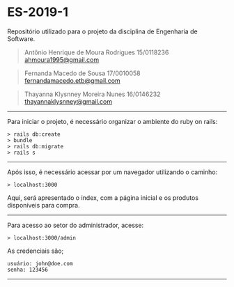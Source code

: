 # ES-2019-1
Repositório utilizado para o projeto da disciplina de Engenharia de Software. 

> Antônio Henrique de Moura Rodrigues
>15/0118236
>ahmoura1995@gmail.com

>Fernanda Macedo de Sousa
>17/0010058
>fernandamacedo.etb@gmail.com

>Thayanna Klysnney Moreira Nunes
>16/0146232
>thayannaklysnney@gmail.com
___

Para iniciar o projeto, é necessário organizar o ambiente do ruby on rails:

<pre><code>> rails db:create
> bundle
> rails db:migrate
> rails s
</pre></code>
___

Após isso, é necessário acessar por um navegador utilizando o caminho:

<pre><code>> localhost:3000 </pre></code>

Aqui, será apresentado o index, com a página inicial e os produtos disponíveis para compra.
___

Para acesso ao setor do administrador, acesse:

<pre><code>> localhost:3000/admin </pre></code>

As credenciais são;

<pre><code>usuário: john@doe.com
senha: 123456
</pre></code>
___

